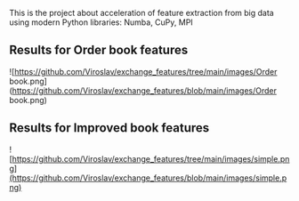 This is the project about acceleration of feature extraction from big data using modern Python libraries: Numba, CuPy, MPI


Results for Order book features
------------
![https://github.com/Viroslav/exchange_features/tree/main/images/Order book.png](https://github.com/Viroslav/exchange_features/blob/main/images/Order book.png)

Results for Improved book features
------------
![https://github.com/Viroslav/exchange_features/tree/main/images/simple.png](https://github.com/Viroslav/exchange_features/blob/main/images/simple.png)

